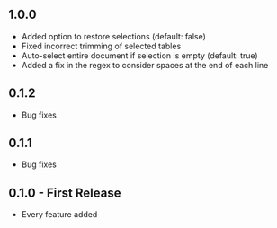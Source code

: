## 1.0.0
* Added option to restore selections (default: false)
* Fixed incorrect trimming of selected tables
* Auto-select entire document if selection is empty (default: true)
* Added a fix in the regex to consider spaces at the end of each line

## 0.1.2
* Bug fixes

## 0.1.1
* Bug fixes

## 0.1.0 - First Release
* Every feature added
